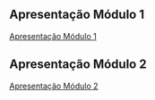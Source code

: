 ## Apresentação Módulo 1

[Apresentação Módulo 1](https://youtu.be/J68yiBu_BsI)

## Apresentação Módulo 2

[Apresentação Módulo 2](https://unbbr-my.sharepoint.com/:v:/g/personal/190044390_aluno_unb_br/ERhQ-uQnj4xMlyZzKPtsRfMByD-a0qVkOub4UhZg8k5WpQ?e=nuOk8Q)
